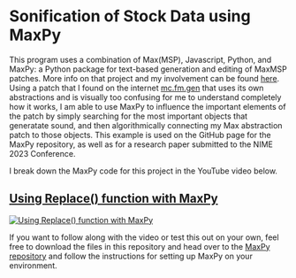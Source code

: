 # Sonification of Stock Data using MaxPy

This program uses a combination of Max(MSP), Javascript, Python, and MaxPy: a Python package for text-based generation and editing of MaxMSP patches. More info on that project and my involvement can be found [here](https://github.com/Barnard-PL-Labs/MaxPy). Using a patch that I found on the internet [mc.fm.gen](https://www.youtube.com/watch?v=HuEUQMzqZcc&t=8s&ab_channel=ZeroPointZero) that uses its own abstractions and is visually too confusing for me to understand completely how it works, I am able to use MaxPy to influence the important elements of the patch by simply searching for the most important objects that generatate sound, and then algorithmically connecting my Max abstraction patch to those objects. This example is used on the GitHub page for the MaxPy repository, as well as for a research paper submitted to the NIME 2023 Conference. 

I break down the MaxPy code for this project in the YouTube video below.
## [Using Replace() function with MaxPy](https://www.youtube.com/watch?v=RgYRqXn8Z6o&ab_channel=SatchelPeterson)
[![Using Replace() function with MaxPy](https://img.youtube.com/vi/RgYRqXn8Z6o/0.jpg)](https://youtu.be/RgYRqXn8Z6o)

If you want to follow along with the video or test this out on your own, feel free to download the files in this repository and head over to the [MaxPy repository](https://github.com/Barnard-PL-Labs/MaxPy) and follow the instructions for setting up MaxPy on your environment. 
